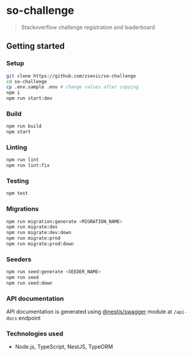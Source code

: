 # so-challenge

> Stackoverflow challenge registration and leaderboard

## Getting started

### Setup

```bash
git clone https://github.com/zsevic/so-challenge
cd so-challenge
cp .env.sample .env # change values after copying
npm i
npm run start:dev
```

### Build

```bash
npm run build
npm start
```

### Linting

```bash
npm run lint
npm run lint:fix
```

### Testing

```bash
npm test
```

### Migrations

```bash
npm run migration:generate <MIGRATION_NAME>
npm run migrate:dev
npm run migrate:dev:down
npm run migrate:prod
npm run migrate:prod:down
```

### Seeders

```bash
npm run seed:generate <SEEDER_NAME>
npm run seed
npm run seed:down
```

### API documentation

API documentation is generated using [@nestjs/swagger](https://www.npmjs.com/package/@nestjs/swagger) module at `/api-docs` endpoint

### Technologies used

- Node.js, TypeScript, NestJS, TypeORM
